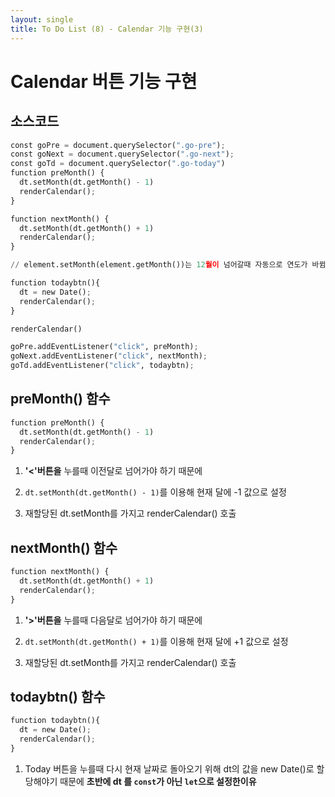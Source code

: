 ```yaml
---
layout: single
title: To Do List (8) - Calendar 기능 구현(3)
---
```

# Calendar 버튼 기능 구현 

## 소스코드 


```python
const goPre = document.querySelector(".go-pre");
const goNext = document.querySelector(".go-next");
const goTd = document.querySelector(".go-today")
function preMonth() {
  dt.setMonth(dt.getMonth() - 1)
  renderCalendar();
}

function nextMonth() {
  dt.setMonth(dt.getMonth() + 1)
  renderCalendar();
}

// element.setMonth(element.getMonth())는 12월이 넘어갈때 자동으로 연도가 바뀜  

function todaybtn(){
  dt = new Date();
  renderCalendar();
}

renderCalendar()

goPre.addEventListener("click", preMonth);
goNext.addEventListener("click", nextMonth);
goTd.addEventListener("click", todaybtn);
```

## preMonth() 함수 


```python
function preMonth() {
  dt.setMonth(dt.getMonth() - 1)
  renderCalendar();
}
```

1. **'<'버튼을** 누를때 이전달로 넘어가야 하기 때문에 

2. `dt.setMonth(dt.getMonth() - 1)`를 이용해 현재 달에 -1 값으로 설정  

3. 재할당된 dt.setMonth를 가지고 renderCalendar() 호출

## nextMonth() 함수 


```python
function nextMonth() {
  dt.setMonth(dt.getMonth() + 1)
  renderCalendar();
}
```

1. **'>'버튼을** 누를때 다음달로 넘어가야 하기 때문에 

2. `dt.setMonth(dt.getMonth() + 1)`를 이용해 현재 달에 +1 값으로 설정

3. 재할당된 dt.setMonth를 가지고 renderCalendar() 호출

## todaybtn() 함수 


```python
function todaybtn(){
  dt = new Date();
  renderCalendar();
}
```

1. Today 버튼을 누를때 다시 현재 날짜로 돌아오기 위해 dt의 값을 new Date()로 할당해야기 때문에 
   **초반에 dt 를 `const`가 아닌 `let`으로 설정한이유** 
